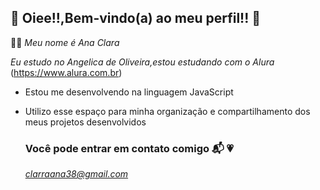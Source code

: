 ## 🌙 Oiee!!,Bem-vindo(a) ao meu perfil!! 🌙

🧑‍🎓 _Meu nome é Ana Clara_

_Eu estudo no Angelica de Oliveira,estou estudando com o Alura_ (https://www.alura.com.br)

- Estou me desenvolvendo na linguagem JavaScript

- Utilizo esse espaço para minha organização e compartilhamento dos meus projetos desenvolvidos

  ### Você pode entrar em contato comigo 📬 💗

  *clarraana38@gmail.com*

